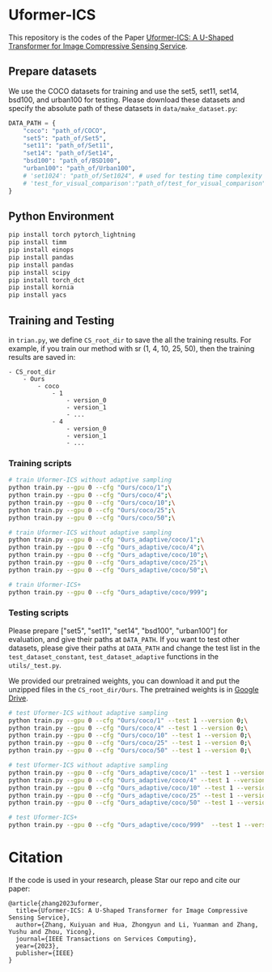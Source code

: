 # Uformer-ICS

This repository is the codes of the Paper [Uformer-ICS: A U-Shaped Transformer for Image Compressive Sensing Service](https://ieeexplore.ieee.org/abstract/document/10323186).


## Prepare datasets

We use the COCO datasets for training and use the set5, set11, set14, bsd100, and urban100 for testing. Please download these datasets and specify the absolute path of these datasets in `data/make_dataset.py`:
```python
DATA_PATH = {
    "coco": "path_of/COCO",
    "set5": "path_of/Set5",
    "set11": "path_of/Set11",
    "set14": "path_of/Set14",
    "bsd100": "path_of/BSD100",
    "urban100": "path_of/Urban100",
    # 'set1024': "path_of/Set1024", # used for testing time complexity
    # 'test_for_visual_comparison':"path_of/test_for_visual_comparison" # used for visual comparison,
}
```
## Python Environment

```bash
pip install torch pytorch_lightning
pip install timm
pip install einops
pip install pandas
pip install pandas
pip install scipy
pip install torch_dct
pip install kornia
pip install yacs
```

## Training and Testing


in `trian.py`, we define `CS_root_dir`  to  save the all the training results. For example, if you train our method with sr (1, 4, 10, 25, 50), then the training results are saved in:
```
- CS_root_dir
    - Ours
        - coco
            - 1
                - version_0
                - version_1
                - ...
            - 4
                - version_0
                - version_1
                - ...
```


### Training scripts 

```bash
# train Uformer-ICS without adaptive sampling
python train.py --gpu 0 --cfg "Ours/coco/1";\
python train.py --gpu 0 --cfg "Ours/coco/4";\
python train.py --gpu 0 --cfg "Ours/coco/10";\
python train.py --gpu 0 --cfg "Ours/coco/25";\
python train.py --gpu 0 --cfg "Ours/coco/50";\

# train Uformer-ICS without adaptive sampling
python train.py --gpu 0 --cfg "Ours_adaptive/coco/1";\
python train.py --gpu 0 --cfg "Ours_adaptive/coco/4";\
python train.py --gpu 0 --cfg "Ours_adaptive/coco/10";\
python train.py --gpu 0 --cfg "Ours_adaptive/coco/25";\
python train.py --gpu 0 --cfg "Ours_adaptive/coco/50";\

# train Uformer-ICS+
python train.py --gpu 0 --cfg "Ours_adaptive/coco/999";
```

### Testing scripts

Please prepare ["set5", "set11", "set14", "bsd100", "urban100"] for evaluation, and give their paths at `DATA_PATH`. If you want to test other datasets, please give their paths at `DATA_PATH` and change the test list in the `test_dataset_constant`, `test_dataset_adaptive` functions in the `utils/_test.py`.

We provided our pretrained weights, you can download it and put the unzipped files in the `CS_root_dir/Ours`. The pretrained weights is in [Google Drive](https://drive.google.com/file/d/1HBcvsEF_ePrWHMndzkdGpwJJ5TGft7-W/view?usp=sharing).

```bash
# test Uformer-ICS without adaptive sampling
python train.py --gpu 0 --cfg "Ours/coco/1" --test 1 --version 0;\
python train.py --gpu 0 --cfg "Ours/coco/4" --test 1 --version 0;\
python train.py --gpu 0 --cfg "Ours/coco/10" --test 1 --version 0;\
python train.py --gpu 0 --cfg "Ours/coco/25" --test 1 --version 0;\
python train.py --gpu 0 --cfg "Ours/coco/50" --test 1 --version 0;\

# test Uformer-ICS without adaptive sampling
python train.py --gpu 0 --cfg "Ours_adaptive/coco/1" --test 1 --version 0;\
python train.py --gpu 0 --cfg "Ours_adaptive/coco/4" --test 1 --version 0;\
python train.py --gpu 0 --cfg "Ours_adaptive/coco/10" --test 1 --version 0;\
python train.py --gpu 0 --cfg "Ours_adaptive/coco/25" --test 1 --version 0;\
python train.py --gpu 0 --cfg "Ours_adaptive/coco/50" --test 1 --version 0;\

# test Uformer-ICS+
python train.py --gpu 0 --cfg "Ours_adaptive/coco/999"  --test 1 --version 0;
```

# Citation

If the code is used in your research, please Star our repo and cite our paper:
```
@article{zhang2023uformer,
  title={Uformer-ICS: A U-Shaped Transformer for Image Compressive Sensing Service},
  author={Zhang, Kuiyuan and Hua, Zhongyun and Li, Yuanman and Zhang, Yushu and Zhou, Yicong},
  journal={IEEE Transactions on Services Computing},
  year={2023},
  publisher={IEEE}
}
```

